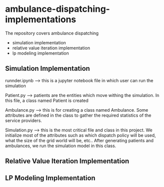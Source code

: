 # ambulance-dispatching-implementations

The repository covers ambulance dispatching 

- simulation implementation
- relative value iteration implementation
- lp modeling implementation 


## Simulation Implementation

runnder.ipynb --> this is a jupyter notebook file in which user can run the simulation

Patient.py --> patients are the entities which move withing the simulation. In this file, a class named Patient is created

Ambulance.py --> this is for creating a class named Ambulance. Some attributes are defined in the class to gather the required statistics of the service providers.

Simulation.py --> this is the most critical file and class in this project. We initialize most of the attributes such as which dispatch policy will be used, what the size of the grid world will be, etc.. After generating patients and ambulances, we run the simulation model in this class.

## Relative Value Iteration Implementation

## LP Modeling Implementation